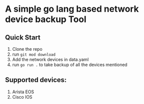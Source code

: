 # A simple go lang based network device backup Tool


## Quick Start 

1. Clone the repo
2. run `git mod download`
3. Add the network devices in data.yaml
4. run `go run .` to take backup of all the devices mentioned

## Supported devices:
1. Arista EOS
2. Cisco IOS


